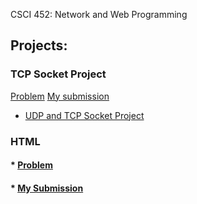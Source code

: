 CSCI 452: Network and Web Programming

## Projects:

### TCP Socket Project
[Problem]()
[My submission](https://github.com/sammanthp007/socket-programming-modified-echo)

* [UDP and TCP Socket Project](https://github.com/sammanthp007/UDP-Socket-in-C)

### HTML
#### * [Problem](classfiles/spring2017/nwp/html.pdf)
#### * [My Submission](https://github.com/sammanthp007/Grandmas-Lemon-Meringue-Pie-Website)

